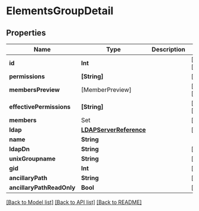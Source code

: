 # ElementsGroupDetail

## Properties

Name | Type | Description | Notes
------------ | ------------- | ------------- | -------------
**id** | **Int** |  | [optional] [readonly] 
**permissions** | **[String]** |  | [optional] 
**membersPreview** | [MemberPreview] |  | [optional] [readonly] 
**effectivePermissions** | **[String]** |  | [optional] [readonly] 
**members** | Set<ElementsUserReference> |  | [optional] 
**ldap** | [**LDAPServerReference**](LDAPServerReference.md) |  | [optional] 
**name** | **String** |  | 
**ldapDn** | **String** |  | [optional] 
**unixGroupname** | **String** |  | [optional] 
**gid** | **Int** |  | [optional] 
**ancillaryPath** | **String** |  | [optional] 
**ancillaryPathReadOnly** | **Bool** |  | [optional] 

[[Back to Model list]](../README.md#documentation-for-models) [[Back to API list]](../README.md#documentation-for-api-endpoints) [[Back to README]](../README.md)


